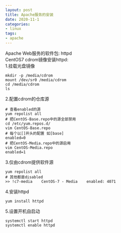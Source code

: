 ```yaml
---
layout: post
title: Apache服务的安装
date: 2020-11-1
categories:
- linux
tags:
- apache
---
```

Apache Web服务的软件包: httpd<br>
CentOS7 cdrom镜像安装httpd:<br>
1.挂载光盘镜像<br>
```
mkdir -p /media/cdrom
mount /dev/sr0 /media/cdrom
cd /media/cdrom
ls
```
2.配置cdrom的仓库源<br>
```
# 查看enabled的源
yum repolist all
# 把CentOS-Base.repo中的源全部禁用
cd /etc/yum.repos.d/
vim CentOS-Base.repo
# 每个以[]开头的配置 如[base]
enabled=0
# 把CentOS-Media.repo中的源启用
vim CentOS-Media.repo
enabled=1
```
3.仅由cdrom提供软件源<br>
```
yum repolist all
# 其他都是disabled
>> !c7-media    CentOS-7 - Media    enabled: 4071
```
4.安装httpd<br>
```
yum install httpd
```
5.设置开机自启动<br>
```
systemctl start httpd
systemctl enable httpd
```

